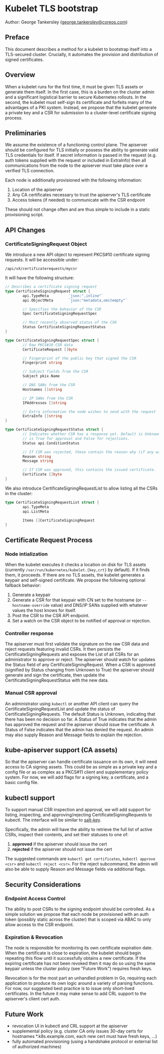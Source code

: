 # Kubelet TLS bootstrap
Author: George Tankersley (george.tankersley@coreos.com)

## Preface
This document describes a method for a kubelet to bootstrap itself
into a TLS-secured cluster. Crucially, it automates the provision and
distribution of signed certificates.

## Overview
When a kubelet runs for the first time, it must be given TLS assets
or generate them itself. In the first case, this is a burden on the cluster
admin and a significant logistical barrier to secure Kubernetes rollouts. In
the second, the kubelet must self-sign its certificate and forfeits many of the
advantages of a PKI system. Instead, we propose that the kubelet generate a
private key and a CSR for submission to a cluster-level certificate signing
process.

## Preliminaries
We assume the existence of a functioning control plane. The
apiserver should be configured for TLS initially or possess the ability to
generate valid TLS credentials for itself. If secret information is passed in
the request (e.g. auth tokens supplied with the request or included in
ExtraInfo) then all communications from the node to the apiserver must take
place over a verified TLS connection.

Each node is additionally provisioned with the following information:

1. Location of the apiserver
2. Any CA certificates necessary to trust the apiserver's TLS certificate
3. Access tokens (if needed) to communicate with the CSR endpoint

These should not change often and are thus simple to include in a static
provisioning script.

## API Changes
### CertificateSigningRequest Object
We introduce a new API object to represent PKCS#10 certificate signing
requests. It will be accessible under:

`/api/vX/certificaterequests/mycsr`

It will have the following structure:

```go
// Describes a certificate signing request
type CertificateSigningRequest struct {
        api.TypeMeta         `json:",inline"`
        api.ObjectMeta       `json:"metadata,omitempty"`

        // Specifies the behavior of the CSR
        Spec CertificateSigningRequestSpec

        // Most recently observed status of the CSR
        Status CertificateSigningRequestStatus
}

type CertificateSigningRequestSpec struct {
        // Raw PKCS#10 CSR data
        CertificateRequest []byte

        // Fingerprint of the public key that signed the CSR
        Fingerprint string

        // Subject fields from the CSR
        Subject pkix.Name

        // DNS SANs from the CSR
        Hostnames []string

        // IP SANs from the CSR
        IPAddresses []string

        // Extra information the node wishes to send with the request
        ExtraInfo []string
}

type CertificateSigningRequestStatus struct {
        // Indicates whether CSR has a response yet. Default is Unknown. Status
        // is True for approval and False for rejections.
        Status api.ConditionStatus

        // If CSR was rejected, these contain the reason why (if any was supplied).
        Reason string
        Message string

        // If CSR was approved, this contains the issued certificate.
        Certificate []byte
}
```

We also introduce CertificateSigningRequestList to allow listing all the CSRs in the cluster:

```go
type CertificateSigningRequestList struct {
        api.TypeMeta
        api.ListMeta

        Items []CertificateSigningRequest
}
```

## Certificate Request Process

### Node intialization
When the kubelet executes it checks a location on disk for TLS assets
(currently `/var/run/kubernetes/kubelet.{key,crt}` by default). If it finds
them, it proceeds. If there are no TLS assets, the kubelet generates a keypair
and self-signed certificate. We propose the following optional fallback behavior:

1. Generate a keypair
2. Generate a CSR for that keypair with CN set to the hostname (or
   `--hostname-override` value) and DNS/IP SANs supplied with whatever values
   the host knows for itself.
3. Post the CSR to the CSR API endpoint.
4. Set a watch on the CSR object to be notified of approval or rejection.

### Controller response
The apiserver must first validate the signature on the raw CSR data and reject
requests featuring invalid CSRs. It then persists the
CertificateSigningRequests and exposes the List of all CSRs for an
administrator to approve or reject. The apiserver should watch for updates the
Status field of any CertificateSigningRequest. When a CSR is approved
(signified by Status changing from Unknown to True) the apiserver should
generate and sign the certificate, then update the
CertificateSigningRequestStatus with the new data.

### Manual CSR approval
An administrator using `kubectl` or another API client can query the
CertificateSigningRequestList and update the status of
CertificateSigningRequests. The default Status is Unknown, indicating that
there has been no decision so far. A Status of True indicates that the admin
has approved the request and the apiserver should issue the certificate. A
Status of False indicates that the admin has denied the request. An admin may
also supply Reason and Message fields to explain the rejection.

## kube-apiserver support (CA assets)
So that the apiserver can handle certificate issuance on its own, it will need
access to CA signing assets. This could be as simple as a private key and a
config file or as complex as a PKCS#11 client and supplementary policy system.
For now, we will add flags for a signing key, a certificate, and a basic config
file.

## kubectl support
To support manual CSR inspection and approval, we will add support for listing,
inspecting, and approving/rejecting CertificateSigningRequests to kubectl. The
interface will be similar to
[salt-key](https://docs.saltstack.com/en/latest/ref/cli/salt-key.html).

Specifically, the admin will have the ability to retrieve the full list of
active CSRs, inspect their contents, and set their statuses to one of:

1. **approved** if the apiserver should issue the cert
2. **rejected** if the apiserver should not issue the cert

The suggested commands are `kubectl get certificates`, `kubectl approve <csr>`
and `kubectl reject <csr>`. For the reject subcommand, the admin will also be
able to supply Reason and Message fields via additional flags.

## Security Considerations

### Endpoint Access Control
The ability to post CSRs to the signing endpoint should be controlled. As a
simple solution we propose that each node be provisioned with an auth token
(possibly static across the cluster) that is scoped via ABAC to only allow
access to the CSR endpoint.

### Expiration & Revocation
The node is responsible for monitoring its own certificate expiration date.
When the certificate is close to expiration, the kubelet should begin repeating
this flow until it successfully obtains a new certificate. If the expiring
certificate has not been revoked then it may do so using the same keypair
unless the cluster policy (see "Future Work") requires fresh keys.

Revocation is for the most part an unhandled problem in Go, requiring each
application to produce its own logic around a variety of parsing functions. For
now, our suggested best practice is to issue only short-lived certificates. In
the future it may make sense to add CRL support to the apiserver's client cert
auth.

## Future Work
- revocation UI in kubectl and CRL support at the apiserver
- supplemental policy (e.g. cluster CA only issues 30-day certs for hostnames *.k8s.example.com, each new cert must have fresh keys, ...)
- fully automated provisioning (using a handshake protocol or external list of authorized machines)
